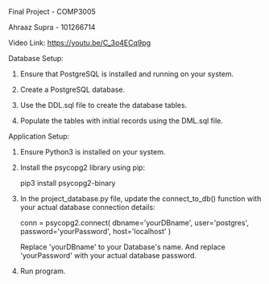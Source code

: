 Final Project - COMP3005

Ahraaz Supra - 101266714

Video Link: https://youtu.be/C_3o4ECq9pg

Database Setup:

1. Ensure that PostgreSQL is installed and running on your system.

2. Create a PostgreSQL database.

3. Use the DDL.sql file to create the database tables.

4. Populate the tables with initial records using the DML.sql file.

Application Setup:

1. Ensure Python3 is installed on your system.

2. Install the psycopg2 library using pip:

    pip3 install psycopg2-binary

3. In the project_database.py file, update the connect_to_db() function with your actual database connection details:

    conn = psycopg2.connect(
      dbname='yourDBname',
      user='postgres',
      password='yourPassword',
      host='localhost'
    )

    Replace 'yourDBname' to your Database's name. And replace 'yourPassword' with your actual database password.

4. Run program.
